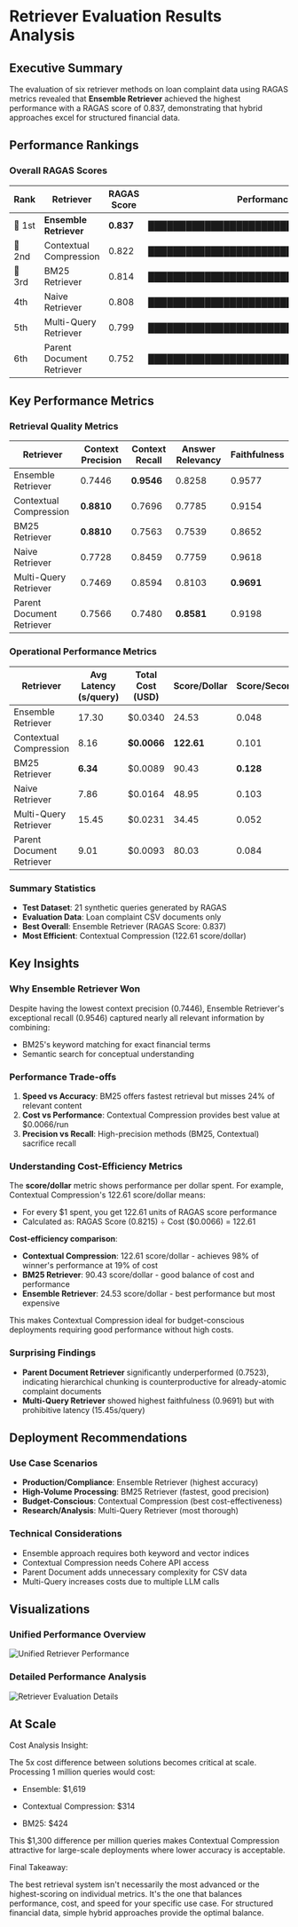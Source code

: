 # Retriever Evaluation Results Analysis

## Executive Summary

The evaluation of six retriever methods on loan complaint data using RAGAS metrics revealed that **Ensemble Retriever** achieved the highest performance with a RAGAS score of 0.837, demonstrating that hybrid approaches excel for structured financial data.

## Performance Rankings

### Overall RAGAS Scores

| Rank | Retriever | RAGAS Score | Performance Bar |
|------|-----------|-------------|-----------------|
| 🥇 1st | **Ensemble Retriever** | **0.837** | ████████████████████████████████████████ |
| 🥈 2nd | Contextual Compression | 0.822 | ████████████████████████████████████████ |
| 🥉 3rd | BM25 Retriever | 0.814 | ███████████████████████████████████████ |
| 4th | Naive Retriever | 0.808 | ███████████████████████████████████████ |
| 5th | Multi-Query Retriever | 0.799 | ██████████████████████████████████████ |
| 6th | Parent Document Retriever | 0.752 | ████████████████████████████████████ |

## Key Performance Metrics

### Retrieval Quality Metrics

| Retriever | Context Precision | Context Recall | Answer Relevancy | Faithfulness |
|-----------|-------------------|----------------|------------------|--------------|
| Ensemble Retriever | 0.7446 | **0.9546** | 0.8258 | 0.9577 |
| Contextual Compression | **0.8810** | 0.7696 | 0.7785 | 0.9154 |
| BM25 Retriever | **0.8810** | 0.7563 | 0.7539 | 0.8652 |
| Naive Retriever | 0.7728 | 0.8459 | 0.7759 | 0.9618 |
| Multi-Query Retriever | 0.7469 | 0.8594 | 0.8103 | **0.9691** |
| Parent Document Retriever | 0.7566 | 0.7480 | **0.8581** | 0.9198 |

### Operational Performance Metrics

| Retriever | Avg Latency (s/query) | Total Cost (USD) | Score/Dollar | Score/Second |
|-----------|-----------------------|------------------|--------------|--------------|
| Ensemble Retriever | 17.30 | $0.0340 | 24.53 | 0.048 |
| Contextual Compression | 8.16 | **$0.0066** | **122.61** | 0.101 |
| BM25 Retriever | **6.34** | $0.0089 | 90.43 | **0.128** |
| Naive Retriever | 7.86 | $0.0164 | 48.95 | 0.103 |
| Multi-Query Retriever | 15.45 | $0.0231 | 34.45 | 0.052 |
| Parent Document Retriever | 9.01 | $0.0093 | 80.03 | 0.084 |

### Summary Statistics
- **Test Dataset**: 21 synthetic queries generated by RAGAS
- **Evaluation Data**: Loan complaint CSV documents only
- **Best Overall**: Ensemble Retriever (RAGAS Score: 0.837)
- **Most Efficient**: Contextual Compression (122.61 score/dollar)

## Key Insights

### Why Ensemble Retriever Won
Despite having the lowest context precision (0.7446), Ensemble Retriever's exceptional recall (0.9546) captured nearly all relevant information by combining:
- BM25's keyword matching for exact financial terms
- Semantic search for conceptual understanding

### Performance Trade-offs
1. **Speed vs Accuracy**: BM25 offers fastest retrieval but misses 24% of relevant content
2. **Cost vs Performance**: Contextual Compression provides best value at $0.0066/run
3. **Precision vs Recall**: High-precision methods (BM25, Contextual) sacrifice recall

### Understanding Cost-Efficiency Metrics
The **score/dollar** metric shows performance per dollar spent. For example, Contextual Compression's 122.61 score/dollar means:
- For every $1 spent, you get 122.61 units of RAGAS score performance
- Calculated as: RAGAS Score (0.8215) ÷ Cost ($0.0066) = 122.61

**Cost-efficiency comparison**:
- **Contextual Compression**: 122.61 score/dollar - achieves 98% of winner's performance at 19% of cost
- **BM25 Retriever**: 90.43 score/dollar - good balance of cost and performance
- **Ensemble Retriever**: 24.53 score/dollar - best performance but most expensive

This makes Contextual Compression ideal for budget-conscious deployments requiring good performance without high costs.

### Surprising Findings
- **Parent Document Retriever** significantly underperformed (0.7523), indicating hierarchical chunking is counterproductive for already-atomic complaint documents
- **Multi-Query Retriever** showed highest faithfulness (0.9691) but with prohibitive latency (15.45s/query)

## Deployment Recommendations

### Use Case Scenarios
- **Production/Compliance**: Ensemble Retriever (highest accuracy)
- **High-Volume Processing**: BM25 Retriever (fastest, good precision)
- **Budget-Conscious**: Contextual Compression (best cost-effectiveness)
- **Research/Analysis**: Multi-Query Retriever (most thorough)

### Technical Considerations
- Ensemble approach requires both keyword and vector indices
- Contextual Compression needs Cohere API access
- Parent Document adds unnecessary complexity for CSV data
- Multi-Query increases costs due to multiple LLM calls

## Visualizations

### Unified Performance Overview
![Unified Retriever Performance](unified_retriever_performance.png)

### Detailed Performance Analysis
![Retriever Evaluation Details](retriever_evaluation_details.png)

## At Scale

Cost Analysis Insight:

The 5x cost difference between solutions becomes critical at scale. Processing 1 million queries would cost:

- Ensemble: $1,619

- Contextual Compression: $314

- BM25: $424

This $1,300 difference per million queries makes Contextual Compression attractive for large-scale deployments where lower accuracy is acceptable.

Final Takeaway:

The best retrieval system isn't necessarily the most advanced or the highest-scoring on individual metrics. It's the one that balances performance, cost, and speed for your specific use case. For structured financial data, simple hybrid approaches provide the optimal balance.